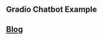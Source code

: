 ## Gradio Chatbot Example

## [Blog](https://ram-vegiraju.medium.com/build-your-own-ai-chatbot-1018a36fa12c)
